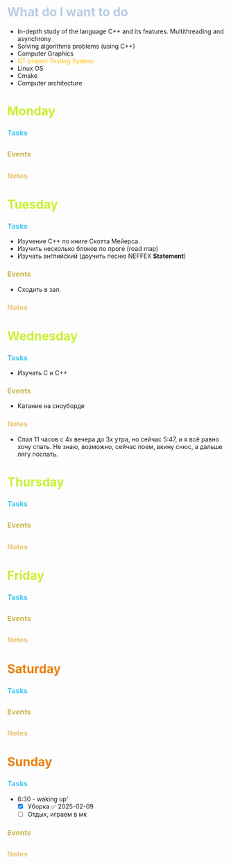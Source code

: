 # <font color="#b8cce4">What do I want to do</font>
- In-depth study of the language C++ and its features. Multithreading and asynchrony
- Solving algorithms problems (using C++)
- Computer Graphics
- <font color="#ffc000">QT project Testing System</font>
- Linux OS
- Cmake
- Computer architecture
# <span style="color:rgb(200, 240, 50)"><b>Monday</b></span>
### <span style="color:rgb(70, 200, 240)"> <b> Tasks
</b></span> 
- 
### <span style="color:rgb(200, 180, 77)"> <b> Events
</b></span>
- 
### <span style="color:rgb(232, 200, 124)"> <b> Notes
</b></span>
- 
# <span style="color:rgb(200, 240, 50)"><b>Tuesday</b></span>
### <span style="color:rgb(70, 200, 240)"> <b> Tasks
</b></span> 
- Изучение C++ по книге Скотта Мейерса.
- Изучить несколько блоков по проге (road map)
- Изучать английский (доучить песню NEFFEX **Statement**)
### <span style="color:rgb(200, 180, 77)"> <b> Events
</b></span>
- Сходить в зал.
### <span style="color:rgb(232, 200, 124)"> <b> Notes
</b></span>
- 
# <span style="color:rgb(200, 240, 50)"><b>Wednesday  </b></span>
### <span style="color:rgb(70, 200, 240)"> <b> Tasks
</b></span> 
- Изучать C и C++
### <span style="color:rgb(200, 180, 77)"> <b> Events
</b></span>
- Катание на сноуборде
### <span style="color:rgb(232, 200, 124)"> <b> Notes
</b></span>
- Спал 11 часов с 4х вечера до 3х утра, но сейчас 5:47, и я всё равно хочу спать.
  Не знаю, возможно, сейчас поем, вкину снюс, а дальше лягу поспать.
# <span style="color:rgb(200, 240, 50)"><b>Thursday </b></span> 
### <span style="color:rgb(70, 200, 240)"> <b> Tasks
</b></span> 
- 
### <span style="color:rgb(200, 180, 77)"> <b> Events
</b></span>
- 
### <span style="color:rgb(232, 200, 124)"> <b> Notes
</b></span>
- 
# <span style="color:rgb(200, 240, 50)"><b>Friday
</b></span>
### <span style="color:rgb(70, 200, 240)"> <b> Tasks
</b></span> 
- 
### <span style="color:rgb(200, 180, 77)"> <b> Events
</b></span>
- 
### <span style="color:rgb(232, 200, 124)"> <b> Notes
</b></span>
- 
# <span style="color:rgb(235, 129, 9)"><b>Saturday
</b></span>
### <span style="color:rgb(70, 200, 240)"> <b> Tasks
</b></span> 
- 
### <span style="color:rgb(200, 180, 77)"> <b> Events
</b></span>
- 
### <span style="color:rgb(232, 200, 124)"> <b> Notes
</b></span>
- 
# <span style="color:rgb(235, 129, 9)"><b>Sunday 
</b></span>
### <span style="color:rgb(70, 200, 240)"> <b> Tasks
</b></span> 
- 6:30 - waking up'
	- [x] Уборка ✅ 2025-02-09
	- [ ] Отдых, играем в мк
### <span style="color:rgb(200, 180, 77)"> <b> Events
</b></span>
- 
### <span style="color:rgb(232, 200, 124)"> <b> Notes
</b></span>
- 